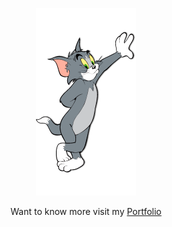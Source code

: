 <p align="center">
	<a href="https://www.youtube.com/watch?v=2ocykBzWDiM"><img src="tom2.png"></a>
</p>


<p align="center">
	Want to know more visit my <a href="https://hp77-creator.github.io">Portfolio</a>
</p>
